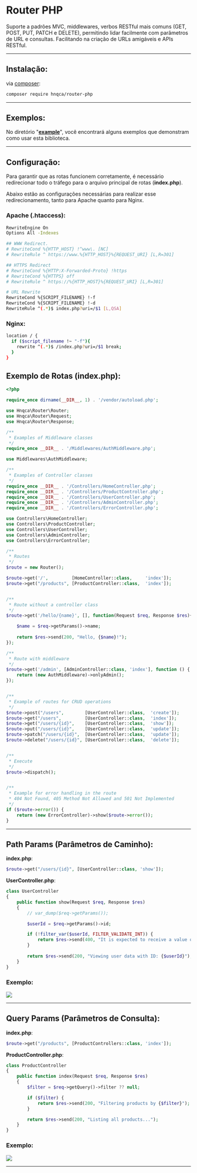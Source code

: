 # Router PHP

Suporte a padrões MVC, middlewares, verbos RESTful mais comuns (GET, POST, PUT, PATCH e DELETE), permitindo lidar facilmente com parâmetros de URL e consultas. Facilitando na criação de URLs amigáveis e APIs RESTful.

***

## Instalação:

via [composer](https://getcomposer.org/):

```bash
composer require hnqca/router-php
```

***

## Exemplos:

No diretório "**[example](https://github.com/hnqca/router-php/tree/main/example)**", você encontrará alguns exemplos que demonstram como usar esta biblioteca.

***

## Configuração:

Para garantir que as rotas funcionem corretamente, é necessário redirecionar todo o tráfego para o arquivo principal de rotas (**index.php**).

Abaixo estão as configurações necessárias para realizar esse redirecionamento, tanto para Apache quanto para Nginx.

### Apache (.htaccess):

```bash
RewriteEngine On
Options All -Indexes

## WWW Redirect.
# RewriteCond %{HTTP_HOST} !^www\. [NC]
# RewriteRule ^ https://www.%{HTTP_HOST}%{REQUEST_URI} [L,R=301]

## HTTPS Redirect
# RewriteCond %{HTTP:X-Forwarded-Proto} !https
# RewriteCond %{HTTPS} off
# RewriteRule ^ https://%{HTTP_HOST}%{REQUEST_URI} [L,R=301]

# URL Rewrite
RewriteCond %{SCRIPT_FILENAME} !-f
RewriteCond %{SCRIPT_FILENAME} !-d
RewriteRule ^(.*)$ index.php?uri=/$1 [L,QSA]
```

### Nginx:

```bash
location / {
  if ($script_filename !~ "-f"){
    rewrite ^(.*)$ /index.php?uri=/$1 break;
  }
}
```

## Exemplo de Rotas (index.php):

```php
<?php

require_once dirname(__DIR__, 1) . '/vendor/autoload.php';

use Hnqca\Router\Router;
use Hnqca\Router\Request;
use Hnqca\Router\Response;

/**
 * Examples of Middleware classes
 */
require_once __DIR__ . '/Middlewares/AuthMiddleware.php';

use Middlewares\AuthMiddleware;

/**
 * Examples of Controller classes
 */
require_once __DIR__ . '/Controllers/HomeController.php';
require_once __DIR__ . '/Controllers/ProductController.php';
require_once __DIR__ . '/Controllers/UserController.php';
require_once __DIR__ . '/Controllers/AdminController.php';
require_once __DIR__ . '/Controllers/ErrorController.php';

use Controllers\HomeController;
use Controllers\ProductController;
use Controllers\UserController;
use Controllers\AdminController;
use Controllers\ErrorController;

/**
 * Routes
 */
$route = new Router();

$route->get('/',         [HomeController::class,     'index']);
$route->get("/products", [ProductController::class,  'index']);


/**
 * Route without a controller class
 */
$route->get('/hello/{name}', [], function(Request $req, Response $res){

    $name = $req->getParams()->name;
    
    return $res->send(200, "Hello, {$name}!");
});

/**
 * Route with middleware
 */
$route->get('/admin', [AdminController::class, 'index'], function () {
    return (new AuthMiddleware)->onlyAdmin();
});


/**
 * Example of routes for CRUD operations
 */
$route->post("/users",        [UserController::class,  'create']);
$route->get("/users",         [UserController::class,  'index']);
$route->get("/users/{id}",    [UserController::class,  'show']);
$route->put("/users/{id}",    [UserController::class,  'update']);
$route->patch("/users/{id}",  [UserController::class,  'update']);
$route->delete("/users/{id}", [UserController::class,  'delete']);


/**
 * Execute
 */
$route->dispatch();


/**
 * Example for error handling in the route
 * 404 Not Found, 405 Method Not Allowed and 501 Not Implemented
 */
if ($route->error()) {
    return (new ErrorController)->show($route->error());
}
```

***

## Path Params (Parâmetros de Caminho):

**index.php**:
```php
$route->get("/users/{id}", [UserController::class, 'show']);
```

**UserController.php**:
```php
class UserController
{
    public function show(Request $req, Response $res)
    {
        // var_dump($req->getParams());

        $userId = $req->getParams()->id;

        if (!filter_var($userId, FILTER_VALIDATE_INT)) {
            return $res->send(400, "It is expected to receive a value of integer type.");
        }
        
        return $res->send(200, "Viewing user data with ID: {$userId}");
    }
}
```

### Exemplo:

<img src="https://i.ibb.co/0nkzgQJ/example1.jpg" />

***

## Query Params (Parâmetros de Consulta):

**index.php**:
```php
$route->get("/products", [ProductControllers::class, 'index']);
```

**ProductController.php**:
```php
class ProductController
{
    public function index(Request $req, Response $res)
    {
        $filter = $req->getQuery()->filter ?? null;

        if ($filter) {
            return $res->send(200, "Filtering products by {$filter}"); 
        }

        return $res->send(200, "Listing all products..."); 
    }
}
```

### Exemplo:

<img src="https://i.ibb.co/JqCbG7V/example2.jpg" />


***